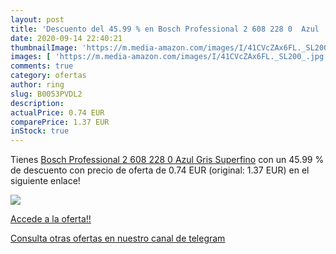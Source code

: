 ```yaml
---
layout: post
title: 'Descuento del 45.99 % en Bosch Professional 2 608 228 0  Azul  Gr'
date: 2020-09-14 22:40:21
thumbnailImage: 'https://m.media-amazon.com/images/I/41CVcZAx6FL._SL200_.jpg'
images: [ 'https://m.media-amazon.com/images/I/41CVcZAx6FL._SL200_.jpg' ]
comments: true
category: ofertas
author: ring
slug: B0053PVDL2
description:
actualPrice: 0.74 EUR
comparePrice: 1.37 EUR
inStock: true
---
```


Tienes [Bosch Professional 2 608 228 0  Azul  Gris  Superfino](https://www.amazon.com/dp/B0053PVDL2/?tag=redken08-20) con un 45.99 % de descuento con precio de oferta de 0.74 EUR (original: 1.37 EUR) en el siguiente enlace!

[![](https://m.media-amazon.com/images/I/41CVcZAx6FL._SL200_.jpg)](https://www.amazon.com/dp/B0053PVDL2/?tag=redken08-20)

[Accede a la oferta!!](https://www.amazon.com/dp/B0053PVDL2/?tag=redken08-20)

[Consulta otras ofertas en nuestro canal de telegram](https://t.me/s/ofertas25)
